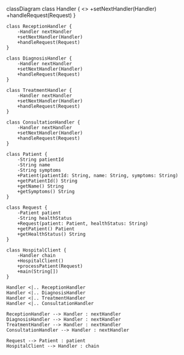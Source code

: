 classDiagram
    class Handler {
        <<interface>>
        +setNextHandler(Handler)
        +handleRequest(Request)
    }

    class ReceptionHandler {
        -Handler nextHandler
        +setNextHandler(Handler)
        +handleRequest(Request)
    }

    class DiagnosisHandler {
        -Handler nextHandler
        +setNextHandler(Handler)
        +handleRequest(Request)
    }

    class TreatmentHandler {
        -Handler nextHandler
        +setNextHandler(Handler)
        +handleRequest(Request)
    }

    class ConsultationHandler {
        -Handler nextHandler
        +setNextHandler(Handler)
        +handleRequest(Request)
    }

    class Patient {
        -String patientId
        -String name
        -String symptoms
        +Patient(patientId: String, name: String, symptoms: String)
        +getPatientId() String
        +getName() String
        +getSymptoms() String
    }

    class Request {
        -Patient patient
        -String healthStatus
        +Request(patient: Patient, healthStatus: String)
        +getPatient() Patient
        +getHealthStatus() String
    }

    class HospitalClient {
        -Handler chain
        +HospitalClient()
        +processPatient(Request)
        +main(String[])
    }

    Handler <|.. ReceptionHandler
    Handler <|.. DiagnosisHandler
    Handler <|.. TreatmentHandler
    Handler <|.. ConsultationHandler

    ReceptionHandler --> Handler : nextHandler
    DiagnosisHandler --> Handler : nextHandler
    TreatmentHandler --> Handler : nextHandler
    ConsultationHandler --> Handler : nextHandler

    Request --> Patient : patient
    HospitalClient --> Handler : chain